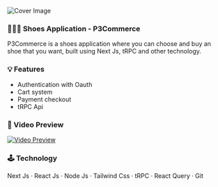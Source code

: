 ![Cover Image](https://github.com/petersahanaya/e-commerce-t3-stack/assets/114085979/5b0a9ba1-2114-4c62-90c6-0729f6fd9841)

### 💁🏼‍♂️ Shoes Application - P3Commerce
P3Commerce is a shoes application where you can choose and buy an shoe that you want, built using Next Js, tRPC and other technology.

### 💡 Features
* Authentication with Oauth
* Cart system 
* Payment checkout 
* tRPC Api

### 🎥 Video Preview 
[![Video Preview](https://github.com/petersahanaya/e-commerce-t3-stack/assets/114085979/5b0a9ba1-2114-4c62-90c6-0729f6fd9841)](https://github.com/petersahanaya/e-commerce-t3-stack/assets/114085979/6ac0e2ca-15ac-487b-ba12-eff31539d56a)

### 🕹️ Technology 
Next Js · React Js · Node Js · Tailwind Css · tRPC · React Query · Git 


